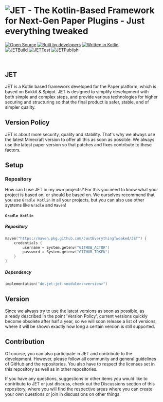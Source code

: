 # ![JET - The Kotlin-Based Framework for Next-Gen Paper Plugins - Just everything tweaked](https://user-images.githubusercontent.com/28064149/126283274-71633d1c-95ec-407d-ab71-c7db9e96a3d5.gif)

[![Open Source](https://forthebadge.com/images/badges/open-source.svg)](https://github.com/JustEverythingTweaked/JET/blob/main/LICENSE)
[![Built by developers](https://forthebadge.com/images/badges/built-by-developers.svg)](https://github.com/JustEverythingTweaked/JET/graphs/contributors)
[![Written in Kotlin](https://forthebadge.com/images/badges/makes-people-smile.svg)](https://github.com/JetBrains/kotlin)
<br>
[![JETBuild](https://github.com/JustEverythingTweaked/JET/actions/workflows/build-JET.yml/badge.svg)](https://github.com/JustEverythingTweaked/JET/actions/workflows/build-JET.yml)
[![JETTest](https://github.com/JustEverythingTweaked/JET/actions/workflows/test-JET.yml/badge.svg)](https://github.com/JustEverythingTweaked/JET/actions/workflows/test-JET.yml)
[![JETPublish](https://github.com/JustEverythingTweaked/JET/actions/workflows/publish-JET.yml/badge.svg)](https://github.com/JustEverythingTweaked/JET/actions/workflows/publish-JET.yml)

<br>

## JET

JET is a Kotlin based framework developed for the Paper platform, which is based on Bukkit & Spigot.
JET is designed to simplify development with both simple and complex steps, and provide various technologies for higher securing and structuring so that the final product is safer, stable, and of simpler quality.

## Version Policy

JET is about more security, quality and stability. That's why we always use the latest Minecraft version to offer all this as soon as possible. We always use the latest paper version so that patches and fixes contribute to these factors.

## Setup

### Repository

How can I use JET in my own projects? For this you need to know what your project is based on, or should be based on.
We ourselves recommend that you use `Gradle Kotlin` in all your projects, but you can also use other systems like `Gradle` and `Maven`!

#### `Gradle Kotlin`
##### Repository 
```kotlin
maven("https://maven.pkg.github.com/JustEverythingTweaked/JET") {
    credentials {
        username = System.getenv("GITHUB_ACTOR")
        password = System.getenv("GITHUB_TOKEN")
    }
}
```

##### Dependency
```kotlin
implementation("de.jet:jet-<module>:<version>")
```

## Version

Since we always try to use the latest versions as soon as possible, as already described in the point 'Version Policy', current versions quickly become obsolete after half a year, so we will soon release a list of versions, where it will be shown exactly how long a certain version is still supported.

## Contribution

Of course, you can also participate in JET and contribute to the development. However, please follow all community and general guidelines of GitHub and the repositories. You also have to respect the licenses set in this repository as well as in other repositories.

If you have any questions, suggestions or other items you would like to contribute to JET or just discuss, check out the Discussions section of this repository, where you will find the respective areas where you can create your own questions or join in discussions on other things. 
